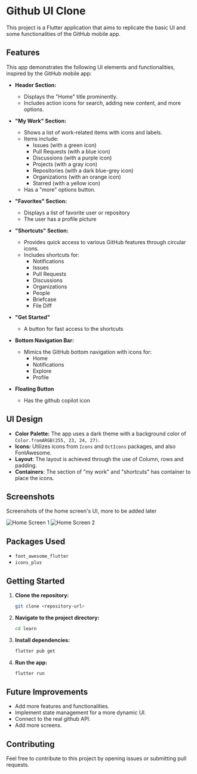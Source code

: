 # Github UI Clone

This project is a Flutter application that aims to replicate the basic UI and some functionalities of the GitHub mobile app. 

## Features

This app demonstrates the following UI elements and functionalities, inspired by the GitHub mobile app:

-   **Header Section:**
    -   Displays the "Home" title prominently.
    -   Includes action icons for search, adding new content, and more options.

-   **"My Work" Section:**
    -   Shows a list of work-related items with icons and labels.
    -   Items include:
        -   Issues (with a green icon)
        -   Pull Requests (with a blue icon)
        -   Discussions (with a purple icon)
        -   Projects (with a gray icon)
        -   Repositories (with a dark blue-grey icon)
        -   Organizations (with an orange icon)
        -   Starred (with a yellow icon)
    - Has a "more" options button.

-   **"Favorites" Section:**
    -   Displays a list of favorite user or repository
    - The user has a profile picture

-   **"Shortcuts" Section:**
    -   Provides quick access to various GitHub features through circular icons.
    -   Includes shortcuts for:
        -   Notifications
        -   Issues
        -   Pull Requests
        -   Discussions
        -   Organizations
        -   People
        -   Briefcase
        -   File Diff

- **"Get Started"**
    - A button for fast access to the shortcuts

-   **Bottom Navigation Bar:**
    -   Mimics the GitHub bottom navigation with icons for:
        -   Home
        -   Notifications
        -   Explore
        -   Profile

- **Floating Button**
    - Has the github copilot icon

## UI Design

-   **Color Palette:** The app uses a dark theme with a background color of `Color.fromARGB(255, 23, 24, 27)`.
-   **Icons:** Utilizes icons from `Icons` and `OctIcons` packages, and also FontAwesome.
- **Layout**: The layout is achieved through the use of Column, rows and padding.
- **Containers**: The section of "my work" and "shortcuts" has container to place the icons.

## Screenshots

<!-- Insert screenshots here -->
<!-- To insert an image: -->
<!-- ![Alt Text](path/to/your/image.png) -->
<!-- For example: -->
Screenshots of the home screen's UI, more to be added later

![Home Screen 1](screenshots/Homepage_1.png)
![Home Screen 2](screenshots/Homepage_2.png)



## Packages Used

-   `font_awesome_flutter`
-   `icons_plus`

## Getting Started

1.  **Clone the repository:**
    ```bash
    git clone <repository-url>
    ```
2.  **Navigate to the project directory:**
    ```bash
    cd learn
    ```
3.  **Install dependencies:**
    ```bash
    flutter pub get
    ```
4.  **Run the app:**
    ```bash
    flutter run
    ```

## Future Improvements

-   Add more features and functionalities.
-   Implement state management for a more dynamic UI.
-   Connect to the real github API.
-   Add more screens.

## Contributing

Feel free to contribute to this project by opening issues or submitting pull requests.

